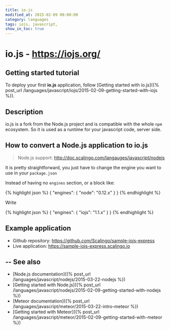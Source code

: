```yaml
---
title: io.js
modified_at: 2015-02-09 00:00:00
category: languages
tags: iojs, javascript,
show_in_toc: true
---
```


# io.js - https://iojs.org/

## Getting started tutorial

To deploy your first __io.js__ application, follow [Getting started with io.js]({% post_url /languages/javascript/iojs/2015-02-09-getting-started-with-iojs %}).

## Description

io.js is a fork from the Node.js project and is compatible with
the whole `npm` ecosystem. So it is used as a runtime for your
javascript code, server side.

## How to convert a Node.js application to io.js

> Node.js support: http://doc.scalingo.com/langauges/javascript/nodejs

It is pretty straightforward, you just have to change the engine
you want to use in your `package.json`

Instead of having no `engines` section, or a block like:

{% highlight json %}
{
  "engines": {
    "node": "0.12.x"
  }
}
{% endhighlight %}

Write 

{% highlight json %}
{
  "engines": {
    "iojs": "1.1.x"
  }
}
{% endhighlight %}

## Example application

* Github repository: https://github.com/Scalingo/sample-iojs-express
* Live application:  https://sample-iojs-express.scalingo.io

## -- See also

* [Node.js documentation]({% post_url /languages/javascript/nodejs/2015-03-22-nodejs %})
* [Getting started with Node.js]({% post_url /languages/javascript/nodejs/2015-02-09-getting-started-with-nodejs %})
* [Meteor documentation]({% post_url /languages/javascript/meteor/2015-03-22-intro-meteor %})
* [Getting started with Meteor]({% post_url /languages/javascript/meteor/2015-02-09-getting-started-with-meteor %})
